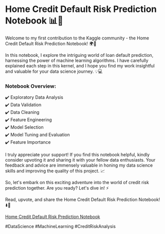 # Home Credit Default Risk Prediction Notebook 📊🏦

Welcome to my first contribution to the Kaggle community - the Home Credit Default Risk Prediction Notebook! 🌍👋

In this notebook, I explore the intriguing world of loan default prediction, harnessing the power of machine learning algorithms. I have carefully explained each step in this kernel, and I hope you find my work insightful and valuable for your data science journey. 💡💻

### Notebook Overview:

✔️ Exploratory Data Analysis<br>
✔️ Data Validation<br>
✔️ Data Cleaning<br>
✔️ Feature Engineering<br>
✔️ Model Selection<br>
✔️ Model Tuning and Evaluation<br>
✔️ Feature Importance<br>
<br>
I truly appreciate your support! If you find this notebook helpful, kindly consider upvoting it and sharing it with your fellow data enthusiasts. Your feedback and advice are immensely valuable in honing my data science skills and improving the quality of this project. 📈

So, let's embark on this exciting adventure into the world of credit risk prediction together. Are you ready? Let's dive in! ⚡️

Read, upvote, and share the Home Credit Default Risk Prediction Notebook! ⬇️🔗

[Home Credit Default Risk Prediction Notebook](https://github.com/Saifmechi/Credit-Risk-Prediction-Machine-Learning/blob/main/credit-default-risk.ipynb)

#DataScience #MachineLearning #CreditRiskAnalysis
